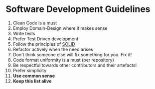 # Software Development Guidelines

1. Clean Code is a must
2. Employ Domain-Design where it makes sense
3. Write tests
4. Prefer Test Driven development
5. Follow the principles of [SOLID](https://en.wikipedia.org/wiki/SOLID)
6. Refactor actively when the need arises
7. Don't think someone else will fix something for you. Fix it!
8. Code format uniformity is a must (per repository)
9. Be respectful towards other contributors and their artefacts!
10. Prefer simplicity
11. **Use common sense**
12. **Keep this list alive**
